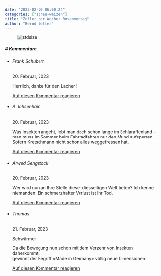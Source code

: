 ```yaml
---
date: "2023-02-20 06:00:24"
categories: ["spreu-weizen"]
title: "Zeller der Woche: Rosenmontag"
author: "Bernd Zeller"
---
```



<figure>
<img src="https://www.publicomag.com/wp-content/uploads/2023/02/Rosenmontag.jpg" alt=stdsize>
</figure>


<!--more-->
<h5 class="comments-h">
4 Kommentare </h5>
<ul class="commentlist">
<li class="comment even thread-even depth-1 clearfix" id="li-comment-119290">
<h6 class="author">Frank Schubert</h6> <span class="date">20. Februar, 2023</span>



Herrlich, danke für den Lacher !

<a rel="nofollow" class="comment-reply-link" href="#comment-119290" data-commentid="119290" data-postid="16841" data-belowelement="comment-119290" data-respondelement="respond" data-replyto="Antworte auf Frank Schubert" aria-label="Antworte auf Frank Schubert">Auf diesen Kommentar reagieren</a> 


</li>
<li class="comment odd alt thread-odd thread-alt depth-1 clearfix" id="li-comment-119291">
<h6 class="author">A. Iehsenhain</h6> <span class="date">20. Februar, 2023</span>



Was Insekten angeht, lebt man doch schon lange im Schlaraffenland &#8211; man muss im Sommer beim Fahrradfahren nur den Mund aufsperren&#8230;Sofern Kretschmann nicht schon alles weggefressen hat.

<a rel="nofollow" class="comment-reply-link" href="#comment-119291" data-commentid="119291" data-postid="16841" data-belowelement="comment-119291" data-respondelement="respond" data-replyto="Antworte auf A. Iehsenhain" aria-label="Antworte auf A. Iehsenhain">Auf diesen Kommentar reagieren</a> 


</li>
<li class="comment even thread-even depth-1 clearfix" id="li-comment-119292">
<h6 class="author">Arwed Sengstock</h6> <span class="date">20. Februar, 2023</span>



Wer wird nun an Ihre Stelle dieser diesseitigen Welt treten? Ich kenne niemanden. Ein schmerzhafter Verlust ist Ihr Tod.

<a rel="nofollow" class="comment-reply-link" href="#comment-119292" data-commentid="119292" data-postid="16841" data-belowelement="comment-119292" data-respondelement="respond" data-replyto="Antworte auf Arwed Sengstock" aria-label="Antworte auf Arwed Sengstock">Auf diesen Kommentar reagieren</a> 


</li>
<li class="comment odd alt thread-odd thread-alt depth-1 clearfix" id="li-comment-119297">
<h6 class="author">Thomas</h6> <span class="date">21. Februar, 2023</span>



Schwärmer

Da die Bewegung nun schon mit dem Verzehr von Insekten daherkommt,<br>
gewinnt der Begriff «Made in Germany» völlig neue Dimensionen.

<a rel="nofollow" class="comment-reply-link" href="#comment-119297" data-commentid="119297" data-postid="16841" data-belowelement="comment-119297" data-respondelement="respond" data-replyto="Antworte auf Thomas" aria-label="Antworte auf Thomas">Auf diesen Kommentar reagieren</a> 


</li>
</ul>
